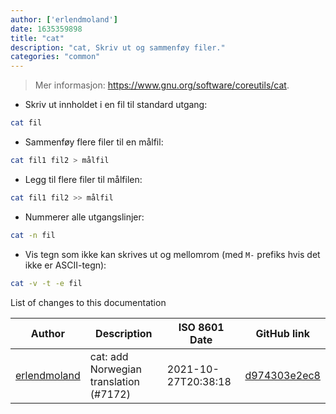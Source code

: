 ```yaml
---
author: ['erlendmoland']
date: 1635359898
title: "cat"
description: "cat, Skriv ut og sammenføy filer."
categories: "common"
---
```

> Mer informasjon: <https://www.gnu.org/software/coreutils/cat>.

- Skriv ut innholdet i en fil til standard utgang:

```bash
cat fil
```

- Sammenføy flere filer til en målfil:

```bash
cat fil1 fil2 > målfil
```

- Legg til flere filer til målfilen:

```bash
cat fil1 fil2 >> målfil
```

- Nummerer alle utgangslinjer:

```bash
cat -n fil
```

- Vis tegn som ikke kan skrives ut og mellomrom (med `M-` prefiks hvis det ikke er ASCII-tegn):

```bash
cat -v -t -e fil
```
List of changes to this documentation


Author | Description | ISO 8601 Date | GitHub link
------|-----|-----|-----
[erlendmoland](mailto:56839803+erlendmoland@users.noreply.github.com) | cat: add Norwegian translation (#7172) | 2021-10-27T20:38:18 | [d974303e2ec8](https://github.com/tldr-pages/tldr/commit/d974303e2ec896e14108e611c82698610bb562b3)

